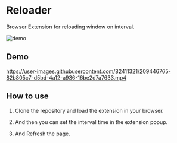 # Reloader
Browser Extension for reloading window on interval.

![demo](https://user-images.githubusercontent.com/82411321/209446046-68849ca3-44d3-4bbb-b97e-65e0ff1e4afd.png)

## Demo

https://user-images.githubusercontent.com/82411321/209446765-82b805c7-d5bd-4a12-a936-16be2d7a7633.mp4

## How to use

1. Clone the repository and load the extension in your browser.

2. And then you can set the interval time in the extension popup.

3. And Refresh the page.
